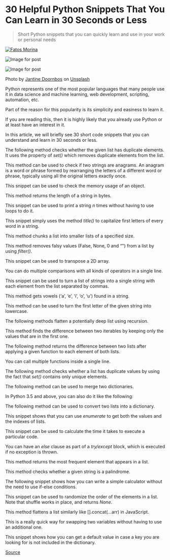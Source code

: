 # 30 Helpful Python Snippets That You Can Learn in 30 Seconds or Less

> Short Python snippets that you can quickly learn and use in your work or personal needs

[![Fatos Morina](https://miro.medium.com/fit/c/56/56/1*K5svz0DwQPKGfnX0LJZozw.jpeg)](https://fatosmorina.medium.com/?source=post_page-----69bb49204172--------------------------------)

![Image for post](https://miro.medium.com/max/60/0*a4SfQa9ogzbuspzy?q=20)

![Image for post](https://miro.medium.com/max/9698/0*a4SfQa9ogzbuspzy)

Photo by [Jantine Doornbos](https://unsplash.com/@jantined?utm_source=medium&utm_medium=referral) on [Unsplash](https://unsplash.com/?utm_source=medium&utm_medium=referral)

Python represents one of the most popular languages that many people use it in data science and machine learning, web development, scripting, automation, etc.

Part of the reason for this popularity is its simplicity and easiness to learn it.

If you are reading this, then it is highly likely that you already use Python or at least have an interest in it.

In this article, we will briefly see 30 short code snippets that you can understand and learn in 30 seconds or less.

The following method checks whether the given list has duplicate elements. It uses the property of _set()_ which removes duplicate elements from the list.

This method can be used to check if two strings are anagrams. An anagram is a word or phrase formed by rearranging the letters of a different word or phrase, typically using all the original letters exactly once.

This snippet can be used to check the memory usage of an object.

This method returns the length of a string in bytes.

This snippet can be used to print a string _n_ times without having to use loops to do it.

This snippet simply uses the method _title()_ to capitalize first letters of every word in a string.

This method chunks a list into smaller lists of a specified size.

This method removes falsy values (False, None, 0 and “") from a list by using _filter()_.

This snippet can be used to transpose a 2D array.

You can do multiple comparisons with all kinds of operators in a single line.

This snippet can be used to turn a list of strings into a single string with each element from the list separated by commas.

This method gets vowels (‘a’, ‘e’, ‘i’, ‘o’, ‘u’) found in a string.

This method can be used to turn the first letter of the given string into lowercase.

The following methods flatten a potentially deep list using recursion.

This method finds the difference between two iterables by keeping only the values that are in the first one.

The following method returns the difference between two lists after applying a given function to each element of both lists.

You can call multiple functions inside a single line.

The following method checks whether a list has duplicate values by using the fact that _set()_ contains only unique elements.

The following method can be used to merge two dictionaries.

In Python 3.5 and above, you can also do it like the following:

The following method can be used to convert two lists into a dictionary.

This snippet shows that you can use _enumerate_ to get both the values and the indexes of lists.

This snippet can be used to calculate the time it takes to execute a particular code.

You can have an _else_ clause as part of a _try/except_ block, which is executed if no exception is thrown.

This method returns the most frequent element that appears in a list.

This method checks whether a given string is a palindrome.

The following snippet shows how you can write a simple calculator without the need to use if-else conditions.

This snippet can be used to randomize the order of the elements in a list. Note that shuffle works in place, and returns _None_.

This method flattens a list similarly like \[\].concat(…arr) in JavaScript.

This is a really quick way for swapping two variables without having to use an additional one.

This snippet shows how you can get a default value in case a key you are looking for is not included in the dictionary.


[Source](https://towardsdatascience.com/30-helpful-python-snippets-that-you-can-learn-in-30-seconds-or-less-69bb49204172)
